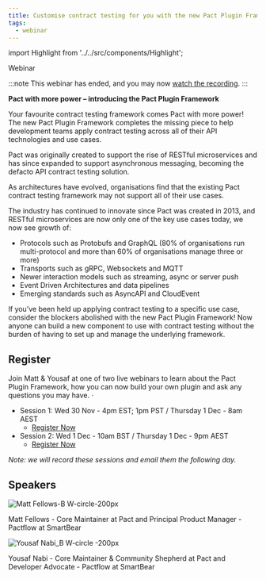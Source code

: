 ```yaml
---
title: Customise contract testing for you with the new Pact Plugin Framework
tags:
  - webinar
---
```


import Highlight from '../../src/components/Highlight';

<Highlight color="#25c2a0">Webinar</Highlight><p/>

:::note
This webinar has ended, and you may now [watch the recording](https://www.youtube.com/watch?v=XA0yKOv5DjE).
:::

**Pact with more power – introducing the Pact Plugin Framework**

Your favourite contract testing framework comes Pact with more power! The new Pact Plugin Framework completes the missing piece to help development teams apply contract testing across all of their API technologies and use cases.

Pact was originally created to support the rise of RESTful microservices and has since expanded to support asynchronous messaging, becoming the defacto API contract testing solution.

As architectures have evolved, organisations find that the existing Pact contract testing framework may not support all of their use cases.

The industry has continued to innovate since Pact was created in 2013, and RESTful microservices are now only one of the key use cases today, we now see growth of:

* Protocols such as Protobufs and GraphQL (80% of organisations run multi-protocol and more than 60% of organisations manage three or more)
* Transports such as gRPC, Websockets and MQTT
* Newer interaction models such as streaming, async or server push
* Event Driven Architectures and data pipelines
* Emerging standards such as AsyncAPI and CloudEvent

If you’ve been held up applying contract testing to a specific use case, consider the blockers abolished with the new Pact Plugin Framework! Now anyone can build a new component to use with contract testing without the burden of having to set up and manage the underlying framework.

Register
---

Join Matt & Yousaf at one of two live webinars to learn about the Pact Plugin Framework, how you can now build your own plugin and ask any questions you may have. · 

* Session 1: Wed 30 Nov - 4pm EST; 1pm PST / Thursday 1 Dec - 8am AEST
  * [Register Now](https://smartbear.zoom.us/webinar/register/WN_JnLf8Gm8TminRlZDkoZJXQ)
* Session 2: Wed 1 Dec - 10am BST / Thursday 1 Dec - 9pm AEST
  * [Register Now](https://smartbear.zoom.us/webinar/register/WN_HESBWkhITTa5uaqCA0BGag)

*Note: we will record these sessions and email them the following day.*

Speakers
---

![Matt Fellows-B W-circle-200px](https://user-images.githubusercontent.com/70673937/197754384-2d05b939-add8-499c-8f40-3fc2af160e03.png)

Matt Fellows - Core Maintainer at Pact and Principal Product Manager - Pactflow at SmartBear

![Yousaf Nabi_B W-circle -200px](https://user-images.githubusercontent.com/70673937/197754405-896450b2-35a0-49b5-840b-35b9b8b986f3.png)

Yousaf Nabi - Core Maintainer & Community Shepherd at Pact and Developer Advocate - Pactflow at SmartBear
